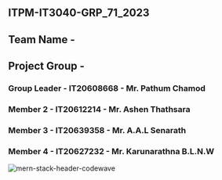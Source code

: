 ## ITPM-IT3040-GRP_71_2023
## Team Name - 
## Project Group - 
### Group Leader - IT20608668 - Mr. Pathum Chamod
### Member 2     - IT20612214 - Mr. Ashen Thathsara
### Member 3     - IT20639358 - Mr. A.A.L Senarath
### Member 4     - IT20627232 - Mr. Karunarathna B.L.N.W
![mern-stack-header-codewave](https://user-images.githubusercontent.com/73941690/230639942-10347b23-4c0b-4de2-8d01-d770691a8d67.jpg)
